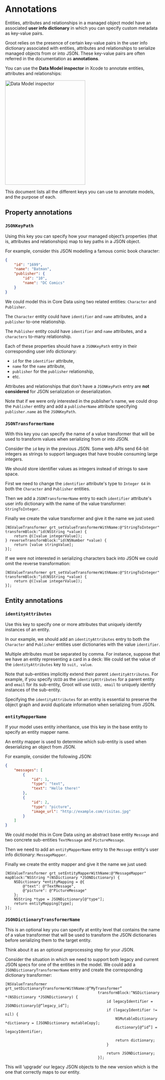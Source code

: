# Annotations

Entities, attributes and relationships in a managed object model have an associated **user info dictionary** in which you can specify custom metadata as key-value pairs.

Groot relies on the presence of certain key-value pairs in the user info dictionary associated with entities, attributes and relationships to serialize managed objects from or into JSON. These key-value pairs are often referred in the documentation as **annotations**.

You can use the **Data Model inspector** in Xcode to annotate entities, attributes and relationships:

<img src="https://cloud.githubusercontent.com/assets/373190/6988412/78b00006-da51-11e4-908a-de40c99141e8.png" alt="Data Model inspector" width=260 height=338/>

This document lists all the different keys you can use to annotate models, and the purpose of each.

## Property annotations

### `JSONKeyPath`

Using this key you can specify how your managed object’s properties (that is, attributes and relationships) map to key paths in a JSON object.

For example, consider this JSON modelling a famous comic book character:

```json
{
    "id": "1699",
    "name": "Batman",
    "publisher": {
        "id": "10",
        "name": "DC Comics"
    }
}
```

We could model this in Core Data using two related entities: `Character` and `Publisher`.

The `Character` entity could have `identifier` and `name` attributes, and a `publisher` to-one relationship.

The `Publisher` entity could have `identifier` and `name` attributes, and a `characters` to-many relationship.

Each of these properties should have a `JSONKeyPath` entry in their corresponding user info dictionary:

* `id` for the `identifier` attribute,
* `name` for the `name` attribute,
* `publisher` for the `publisher` relationship,
* etc.

Attributes and relationships that don't have a `JSONKeyPath` entry are **not considered** for JSON serialization or deserialization.

Note that if we were only interested in the publisher's name, we could drop the `Publisher` entity and add a `publisherName` attribute specifying `publisher.name` as the `JSONKeyPath`.

### `JSONTransformerName`

With this key you can specify the name of a value transformer that will be used to transform values when serializing from or into JSON.

Consider the `id` key in the previous JSON. Some web APIs send 64-bit integers as strings to support languages that have trouble consuming large integers.

We should store identifier values as integers instead of strings to save space.

First we need to change the `identifier` attribute's type to `Integer 64` in both the `Character` and `Publisher` entities.

Then we add a `JSONTransformerName` entry to each `identifier` attribute's user info dictionary with the name of the value transformer: `StringToInteger`.

Finally we create the value transformer and give it the name we just used:

```objc
[NSValueTransformer grt_setValueTransformerWithName:@"StringToInteger" transformBlock:^id(NSString *value) {
    return @([value integerValue]);
} reverseTransformBlock:^id(NSNumber *value) {
    return [value stringValue];
}];
```

If we were not interested in serializing characters back into JSON we could omit the reverse transformation:

```objc
[NSValueTransformer grt_setValueTransformerWithName:@"StringToInteger" transformBlock:^id(NSString *value) {
    return @([value integerValue]);
}];
```

## Entity annotations

### `identityAttributes`

Use this key to specify one or more attributes that uniquely identify instances of an entity.

In our example, we should add an `identityAttributes` entry to both the `Character` and `Publisher` entities user dictionaries with the value `identifier`.

Multiple attributes must be separated by comma. For instance, suppose that we have an entity representing a card in a deck: We could set the value of the `identityAttributes` key to `suit, value`.

Note that sub-entities implicitly extend their parent `identityAttributes`. For example, if you specify `UUID` as the `identityAttributes` for a parent entity and `email` for its sub-entity, Groot will use `UUID, email` to uniquely identify instances of the sub-entity.

Specifying the `identityAttributes` for an entity is essential to preserve the object graph and avoid duplicate information when serializing from JSON.

### `entityMapperName`

If your model uses entity inheritance, use this key in the base entity to specify an entity mapper name.

An entity mapper is used to determine which sub-entity is used when deserializing an object from JSON.

For example, consider the following JSON:

```json
{
	"messages": [
		{
			"id": 1,
			"type": "text",
			"text": "Hello there!"
		},
		{
			"id": 2,
			"type": "picture",
			"image_url": "http://example.com/risitas.jpg"
		}
	]
}
```

We could model this in Core Data using an abstract base entity `Message` and two concrete sub-entities `TextMessage` and `PictureMessage`.

Then we need to add an `entityMapperName` entry to the `Message` entity's user info dictionary: `MessageMapper`.

Finally we create the entity mapper and give it the name we just used:

```objc
[NSValueTransformer grt_setEntityMapperWithName:@"MessageMapper" mapBlock:^NSString *(NSDictionary *JSONDictionary) {
    NSDictionary *entityMapping = @{
        @"text": @"TextMessage",
        @"picture": @"PictureMessage"
    };
    NSString *type = JSONDictionary[@"type"];
    return entityMapping[type];
}];
```

### `JSONDictionaryTransformerName`

This is an optional key you can specify at entity level that contains the name of a value transformer that will be used to transform the JSON dictionaries before serializing them to the target entity.

Think about it as an optional preprocessing step for your JSON.

Consider the situation in which we need to support both legacy and current JSON specs for one of the entities in the model. We could add a `JSONDictionaryTransformerName` entry and create the corresponding dictionary transformer:

```objc
[NSValueTransformer grt_setDictionaryTransformerWithName:@“MyTransformer”
										  transformBlock:^NSDictionary *(NSDictionary *JSONDictionary) {
											  id legacyIdentifier = JSONDictionary[@“legacy_id”];
											  if (legacyIdentifier != nil) {
												  NSMutableDictionary *dictionary = [JSONDictionary mutableCopy];
												  dictionary[@“id”] = legacyIdentifier;
												  
												  return dictionary;
											  }
											  
											  return JSONDictionary;
										  }];
```

This will ‘upgrade’ our legacy JSON objects to the new version which is the one that correctly maps to our entity.
